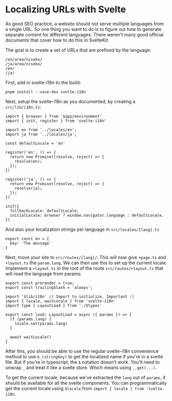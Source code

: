 # Localizing URLs with Svelte

As good SEO practice, a website should not serve multiple languages from a single URL. So one thing you want to do is to figure out how to generate separate content for different languages. There weren't many good official documents that cover how to do this in SvelteKit. 

The goal is to create a set of URLs that are prefixed by the language:

```
/en/area/niseko/
/ja/area/niseko/
/en/
/ja/
```

First, add in svelte-i18n to the build:

```
pnpm install --save-dev svelte-i18n
```

Next, setup the svelte-i18n as you documented, by creating a `src/lib/i18n.ts`:

```
import { browser } from '$app/environment'
import { init, register } from 'svelte-i18n'

import en from '../locales/en';
import ja from '../locales/ja';

const defaultLocale = 'en'

register('en', () => {
  return new Promise((resolve, reject) => {
    resolve(en);
  });
})

register('ja', () => {
  return new Promise((resolve, reject) => {
    resolve(ja);
  });
})

init({
  fallbackLocale: defaultLocale,
  initialLocale: browser ? window.navigator.language : defaultLocale,
})
```

And also your localization strings per language in `src/locales/{lang}.ts`

```
export const en = {
  key: 'The message'
}
```

Next, move your site to `src/routes/[lang]/`. This will now give `+page.ts` and `+layout.ts` the `param.lang`. We can then use this to set up the current locale. Implement a `+layout.ts` in the root of the route `src/routes/+layout.ts` that will read the language from params:

```
export const prerender = true;
export const trailingSlash = 'always';

import '$lib/i18n' // Import to initialize. Important :)
import { locale, waitLocale } from 'svelte-i18n'
import type { LayoutLoad } from './$types'

export const load: LayoutLoad = async ({ params }) => {
  if (params.lang) {
    locale.set(params.lang)
  }

  await waitLocale()
}
```

After this, you should be able to use the regular svelte-i18n convenience method to use `$_(stringKey)` to get the localized name if you're in a svelte file. But if you're in typescript, the `$` notation doesn't work. You'll need to unwrap `_` and treat it like a svelte store. Which means using `_.get(...)`.

To get the current locale, because we've extracted the `lang` out of `params`, it should be available for all the svelte components. You can programmatically get the current locale using `$locale` from `import { locale } from 'svelte-i18n`.

